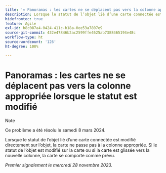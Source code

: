 ```yaml
---
title: '« Panoramas : les cartes ne se déplacent pas vers la colonne appropriée lorsque le statut est modifié »'
description: Lorsque le statut de l’objet lié d’une carte connectée est modifié directement sur l’objet, la carte ne passe pas à la colonne appropriée. Si le statut de l’objet est modifié sur la carte ou si la carte est glissée vers la nouvelle colonne, la carte se comporte comme prévu.
hidefromtoc: true
feature: Agile
exl-id: b8c087a4-0424-411c-b18a-0ee53a7807e9
source-git-commit: 432e47846b2ac2599ffe4625ab7388465194e48c
workflow-type: ht
source-wordcount: '126'
ht-degree: 100%

---
```


# Panoramas : les cartes ne se déplacent pas vers la colonne appropriée lorsque le statut est modifié

>[!NOTE]
>
>Ce problème a été résolu le samedi 8 mars 2024.

Lorsque le statut de l’objet lié d’une carte connectée est modifié directement sur l’objet, la carte ne passe pas à la colonne appropriée. Si le statut de l’objet est modifié sur la carte ou si la carte est glissée vers la nouvelle colonne, la carte se comporte comme prévu.

_Premier signalement le mercredi 28 novembre 2023._
